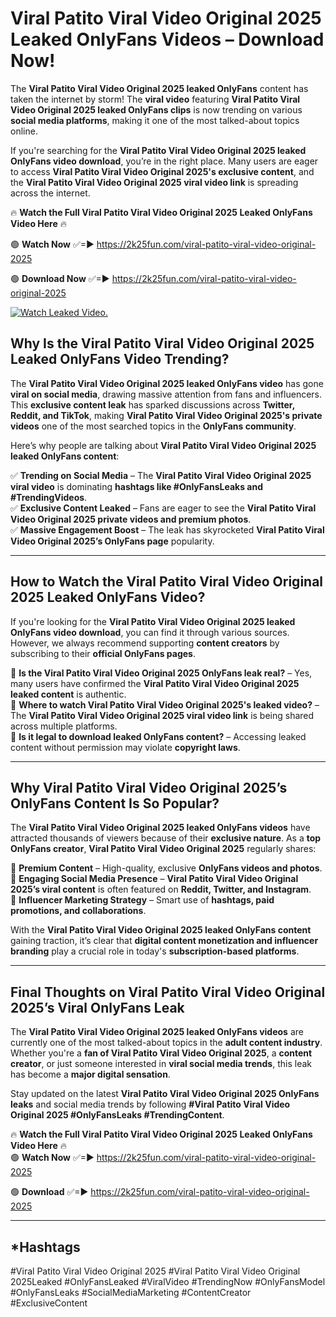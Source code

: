 # Viral Patito Viral Video Original 2025 Leaked OnlyFans Videos – Download Now!

The **Viral Patito Viral Video Original 2025 leaked OnlyFans** content has taken the internet by storm! The **viral video** featuring **Viral Patito Viral Video Original 2025 leaked OnlyFans clips** is now trending on various **social media platforms**, making it one of the most talked-about topics online.  

If you're searching for the **Viral Patito Viral Video Original 2025 leaked OnlyFans video download**, you’re in the right place. Many users are eager to access **Viral Patito Viral Video Original 2025's exclusive content**, and the **Viral Patito Viral Video Original 2025 viral video link** is spreading across the internet.  

🔥 **Watch the Full Viral Patito Viral Video Original 2025 Leaked OnlyFans Video Here** 🔥  

🟢 **Watch Now** ✅=► https://2k25fun.com/viral-patito-viral-video-original-2025

🟢 **Download Now** ✅=► https://2k25fun.com/viral-patito-viral-video-original-2025

[![Watch Leaked Video.](https://miro.medium.com/v2/resize:fit:828/format:webp/1*cilzJN44JGOrTw9NJCrNHA.gif "Watch Leaked Video")](https://2k25fun.com/viral-patito-viral-video-original-2025)

## **Why Is the Viral Patito Viral Video Original 2025 Leaked OnlyFans Video Trending?**  

The **Viral Patito Viral Video Original 2025 leaked OnlyFans video** has gone **viral on social media**, drawing massive attention from fans and influencers. This **exclusive content leak** has sparked discussions across **Twitter, Reddit, and TikTok**, making **Viral Patito Viral Video Original 2025's private videos** one of the most searched topics in the **OnlyFans community**.  

Here’s why people are talking about **Viral Patito Viral Video Original 2025 leaked OnlyFans content**:  

✅ **Trending on Social Media** – The **Viral Patito Viral Video Original 2025 viral video** is dominating **hashtags like #OnlyFansLeaks and #TrendingVideos**.  
✅ **Exclusive Content Leaked** – Fans are eager to see the **Viral Patito Viral Video Original 2025 private videos and premium photos**.  
✅ **Massive Engagement Boost** – The leak has skyrocketed **Viral Patito Viral Video Original 2025’s OnlyFans page** popularity.  

---

## **How to Watch the Viral Patito Viral Video Original 2025 Leaked OnlyFans Video?**  

If you're looking for the **Viral Patito Viral Video Original 2025 leaked OnlyFans video download**, you can find it through various sources. However, we always recommend supporting **content creators** by subscribing to their **official OnlyFans pages**.  

🔹 **Is the Viral Patito Viral Video Original 2025 OnlyFans leak real?** – Yes, many users have confirmed the **Viral Patito Viral Video Original 2025 leaked content** is authentic.  
🔹 **Where to watch Viral Patito Viral Video Original 2025's leaked video?** – The **Viral Patito Viral Video Original 2025 viral video link** is being shared across multiple platforms.  
🔹 **Is it legal to download leaked OnlyFans content?** – Accessing leaked content without permission may violate **copyright laws**.  

---

## **Why Viral Patito Viral Video Original 2025’s OnlyFans Content Is So Popular?**  

The **Viral Patito Viral Video Original 2025 leaked OnlyFans videos** have attracted thousands of viewers because of their **exclusive nature**. As a **top OnlyFans creator**, **Viral Patito Viral Video Original 2025** regularly shares:  

📌 **Premium Content** – High-quality, exclusive **OnlyFans videos and photos**.  
📌 **Engaging Social Media Presence** – **Viral Patito Viral Video Original 2025’s viral content** is often featured on **Reddit, Twitter, and Instagram**.  
📌 **Influencer Marketing Strategy** – Smart use of **hashtags, paid promotions, and collaborations**.  

With the **Viral Patito Viral Video Original 2025 leaked OnlyFans content** gaining traction, it’s clear that **digital content monetization and influencer branding** play a crucial role in today's **subscription-based platforms**.  

---

## **Final Thoughts on Viral Patito Viral Video Original 2025’s Viral OnlyFans Leak**  

The **Viral Patito Viral Video Original 2025 leaked OnlyFans videos** are currently one of the most talked-about topics in the **adult content industry**. Whether you're a **fan of Viral Patito Viral Video Original 2025**, a **content creator**, or just someone interested in **viral social media trends**, this leak has become a **major digital sensation**.  

Stay updated on the latest **Viral Patito Viral Video Original 2025 OnlyFans leaks** and social media trends by following **#Viral Patito Viral Video Original 2025 #OnlyFansLeaks #TrendingContent**.  

🔥 **Watch the Full Viral Patito Viral Video Original 2025 Leaked OnlyFans Video Here** 🔥  
🟢 **Watch Now** ✅=► https://2k25fun.com/viral-patito-viral-video-original-2025

🟢 **Download** ✅=► https://2k25fun.com/viral-patito-viral-video-original-2025

---

## *Hashtags
#Viral Patito Viral Video Original 2025 #Viral Patito Viral Video Original 2025Leaked #OnlyFansLeaked #ViralVideo #TrendingNow #OnlyFansModel #OnlyFansLeaks #SocialMediaMarketing #ContentCreator #ExclusiveContent  
